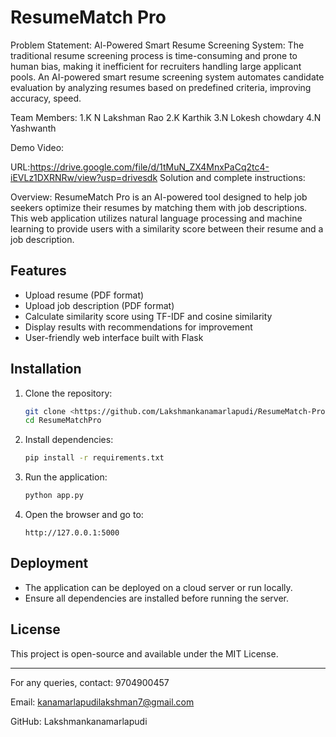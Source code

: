# ResumeMatch Pro
Problem Statement:
Al-Powered Smart Resume Screening System:
The traditional resume screening process is time-consuming and prone to human bias, making it inefficient for recruiters handling large applicant pools. An AI-powered smart resume screening system automates candidate evaluation by analyzing resumes based on predefined criteria, improving accuracy, speed.

Team Members:
1.K N Lakshman Rao 2.K Karthik 3.N Lokesh chowdary 4.N Yashwanth

Demo Video:

URL:https://drive.google.com/file/d/1tMuN_ZX4MnxPaCq2tc4-iEVLz1DXRNRw/view?usp=drivesdk
Solution and complete instructions:

Overview:
ResumeMatch Pro is an AI-powered tool designed to help job seekers optimize their resumes by matching them with job descriptions. This web application utilizes natural language processing and machine learning to provide users with a similarity score between their resume and a job description.

## Features
- Upload resume (PDF format)
- Upload job description (PDF format)
- Calculate similarity score using TF-IDF and cosine similarity
- Display results with recommendations for improvement
- User-friendly web interface built with Flask

## Installation
1. Clone the repository:
   ```bash
   git clone <https://github.com/Lakshmankanamarlapudi/ResumeMatch-Pro.git>
   cd ResumeMatchPro
   ```
2. Install dependencies:
   ```bash
   pip install -r requirements.txt
   ```
3. Run the application:
   ```bash
   python app.py
   ```
4. Open the browser and go to:
   ```
   http://127.0.0.1:5000
   ```

## Deployment
- The application can be deployed on a cloud server or run locally.
- Ensure all dependencies are installed before running the server.

## License
This project is open-source and available under the MIT License.

---
For any queries, contact: 9704900457

Email: kanamarlapudilakshman7@gmail.com

GitHub: Lakshmankanamarlapudi
